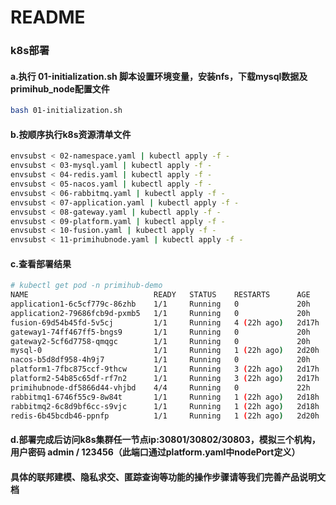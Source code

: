 # README

### k8s部署
#### 
#### a.执行 01-initialization.sh 脚本设置环境变量，安装nfs，下载mysql数据及primihub_node配置文件
```bash
bash 01-initialization.sh
```
#### b.按顺序执行k8s资源清单文件
```bash
envsubst < 02-namespace.yaml | kubectl apply -f -
envsubst < 03-mysql.yaml | kubectl apply -f -
envsubst < 04-redis.yaml | kubectl apply -f -
envsubst < 05-nacos.yaml | kubectl apply -f -
envsubst < 06-rabbitmq.yaml | kubectl apply -f -
envsubst < 07-application.yaml | kubectl apply -f -
envsubst < 08-gateway.yaml | kubectl apply -f -
envsubst < 09-platform.yaml | kubectl apply -f -
envsubst < 10-fusion.yaml | kubectl apply -f -
envsubst < 11-primihubnode.yaml | kubectl apply -f -

```
#### c.查看部署结果
```bash
# kubectl get pod -n primihub-demo
NAME                            READY   STATUS    RESTARTS      AGE
application1-6c5cf779c-86zhb    1/1     Running   0             20h
application2-79686fcb9d-pxmb5   1/1     Running   0             20h
fusion-69d54b45fd-5v5cj         1/1     Running   4 (22h ago)   2d17h
gateway1-74ff467ff5-bngs9       1/1     Running   0             20h
gateway2-5cf6d7758-qmqgc        1/1     Running   0             20h
mysql-0                         1/1     Running   1 (22h ago)   2d20h
nacos-b5d8df958-4h9j7           1/1     Running   0             20h
platform1-7fbc875ccf-9thcw      1/1     Running   3 (22h ago)   2d17h
platform2-54b85c65df-rf7n2      1/1     Running   3 (22h ago)   2d17h
primihubnode-df5866d44-vhjbd    4/4     Running   0             22h
rabbitmq1-6746f55c9-8w84t       1/1     Running   1 (22h ago)   2d18h
rabbitmq2-6c8d9bf6cc-s9vjc      1/1     Running   1 (22h ago)   2d18h
redis-6b45bcdb46-ppnfp          1/1     Running   1 (22h ago)   2d20h
```

#### d.部署完成后访问k8s集群任一节点ip:30801/30802/30803，模拟三个机构，用户密码 admin / 123456（此端口通过platform.yaml中nodePort定义）
#### 具体的联邦建模、隐私求交、匿踪查询等功能的操作步骤请等我们完善产品说明文档